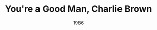 ---
layout: productions
title: You're a Good Man, Charlie Brown
date: 1986
featured_image:
Theatre: Players by the Sea
cast:
crew:
- Director: Michael Lipp
external_links:
---